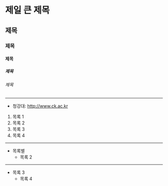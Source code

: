 # 제일 큰 제목
## 제목
### 제목
#### 제목
##### 제목
###### 제목

* * *

- 청강대: <http://www.ck.ac.kr>

1. 목록 1
2. 목록 2
4. 목록 3
3. 목록 4

***

* 목록별
  * 목록 2

- - -

- 목록 3
  - 목록 4
